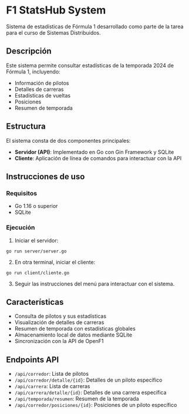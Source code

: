 # F1 StatsHub System

Sistema de estadísticas de Fórmula 1 desarrollado como parte de la tarea para el curso de Sistemas Distribuidos.

## Descripción

Este sistema permite consultar estadísticas de la temporada 2024 de Fórmula 1, incluyendo:
- Información de pilotos
- Detalles de carreras
- Estadísticas de vueltas
- Posiciones
- Resumen de temporada

## Estructura

El sistema consta de dos componentes principales:
- **Servidor (API)**: Implementado en Go con Gin Framework y SQLite
- **Cliente**: Aplicación de línea de comandos para interactuar con la API

## Instrucciones de uso

### Requisitos
- Go 1.16 o superior
- SQLite

### Ejecución

1. Iniciar el servidor:
```
go run server/server.go
```

2. En otra terminal, iniciar el cliente:
```
go run client/cliente.go
```

3. Seguir las instrucciones del menú para interactuar con el sistema.

## Características

- Consulta de pilotos y sus estadísticas
- Visualización de detalles de carreras
- Resumen de temporada con estadísticas globales
- Almacenamiento local de datos mediante SQLite
- Sincronización con la API de OpenF1

## Endpoints API

- `/api/corredor`: Lista de pilotos
- `/api/corredor/detalle/{id}`: Detalles de un piloto específico
- `/api/carrera`: Lista de carreras
- `/api/carrera/detalle/{id}`: Detalles de una carrera específica
- `/api/temporada/resumen`: Resumen de la temporada
- `/api/corredor/posiciones/{id}`: Posiciones de un piloto específico 